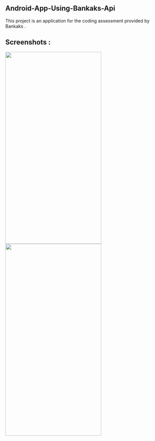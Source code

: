 ## Android-App-Using-Bankaks-Api
This project is an application for the coding assessment provided by Bankaks .

## Screenshots :

<img src="./screenshot_home.jpg" width="300" height="600">   <img src="./screenshot_form.jpg" width="300" height="600"> 
 
